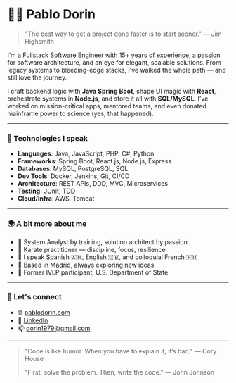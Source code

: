 # 👨‍💻 Pablo Dorin

> "The best way to get a project done faster is to start sooner." — Jim Highsmith

I’m a Fullstack Software Engineer with 15+ years of experience, a passion for software architecture, and an eye for elegant, scalable solutions. From legacy systems to bleeding-edge stacks, I’ve walked the whole path — and still love the journey.

I craft backend logic with **Java Spring Boot**, shape UI magic with **React**, orchestrate systems in **Node.js**, and store it all with **SQL/MySQL**. I’ve worked on mission-critical apps, mentored teams, and even donated mainframe power to science (yes, that happened).

---

### 🔧 Technologies I speak
- **Languages**: Java, JavaScript, PHP, C#, Python  
- **Frameworks**: Spring Boot, React.js, Node.js, Express  
- **Databases**: MySQL, PostgreSQL, SQL  
- **Dev Tools**: Docker, Jenkins, Git, CI/CD  
- **Architecture**: REST APIs, DDD, MVC, Microservices  
- **Testing**: JUnit, TDD  
- **Cloud/Infra**: AWS, Tomcat

---

### 🌍 A bit more about me
- 🧠 System Analyst by training, solution architect by passion  
- 🥋 Karate practitioner — discipline, focus, resilience  
- 💬 I speak Spanish 🇦🇷, English 🇬🇧, and colloquial French 🇫🇷  
- 🧭 Based in Madrid, always exploring new ideas  
- 🤝 Former IVLP participant, U.S. Department of State  

---

### 🔗 Let's connect
- 🌐 [pablodorin.com](https://www.pablodorin.com)  
- 💼 [LinkedIn](https://www.linkedin.com/in/pablo-dorin/)  
- 📫 dorin1979@gmail.com  

---

>"Code is like humor. When you have to explain it, it’s bad." — Cory House
>
> "First, solve the problem. Then, write the code." — John Johnson
